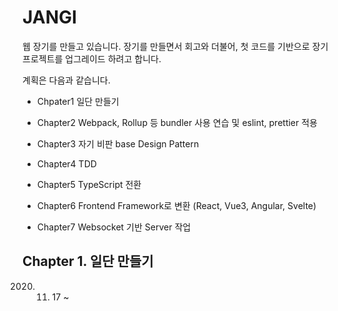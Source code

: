 # JANGI

웹 장기를 만들고 있습니다. 장기를 만들면서 회고와 더불어, 첫 코드를 기반으로 장기 프로젝트를 업그레이드 하려고 합니다.

계획은 다음과 같습니다.

* Chpater1 일단 만들기

* Chapter2 Webpack, Rollup 등 bundler 사용 연습 및 eslint, prettier 적용

* Chapter3 자기 비판 base Design Pattern

* Chapter4 TDD

* Chapter5 TypeScript 전환

* Chapter6 Frontend Framework로 변환 (React, Vue3, Angular, Svelte)

* Chapter7 Websocket 기반 Server 작업

## Chapter 1. 일단 만들기

2020. 11. 17 ~